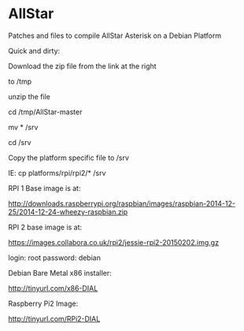 # AllStar
Patches and files to compile AllStar Asterisk on a Debian Platform

Quick and dirty:

Download the zip file from the link at the right

to /tmp

unzip the file

cd /tmp/AllStar-master

mv * /srv

cd /srv

Copy the platform specific file to /srv

IE: cp platforms/rpi/rpi2/* /srv

RPI 1 Base image is at:

http://downloads.raspberrypi.org/raspbian/images/raspbian-2014-12-25/2014-12-24-wheezy-raspbian.zip

RPI 2 base image is at:

https://images.collabora.co.uk/rpi2/jessie-rpi2-20150202.img.gz

login: root	password: debian

Debian Bare Metal x86 installer:

http://tinyurl.com/x86-DIAL

Raspberry Pi2 Image:

http://tinyurl.com/RPi2-DIAL



